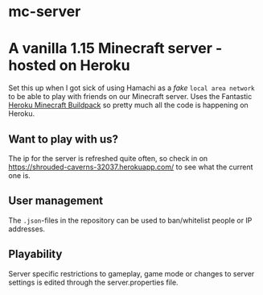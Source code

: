 # mc-server

# A vanilla 1.15 Minecraft server - hosted on Heroku

Set this up when I got sick of using Hamachi as a *fake* `local area network` to be able to play with friends on our Minecraft server. Uses the Fantastic [Heroku Minecraft Buildpack](https://github.com/jkutner/heroku-buildpack-minecraft) so pretty much all the code is happening on Heroku.

## Want to play with us?
The ip for the server is refreshed quite often, so check in on https://shrouded-caverns-32037.herokuapp.com/ to see what the current one is.

## User management
The `.json`-files in the repository can be used to ban/whitelist people or IP addresses.

## Playability 

Server specific restrictions to gameplay, game mode or changes to server settings is edited through the server.properties file. 
